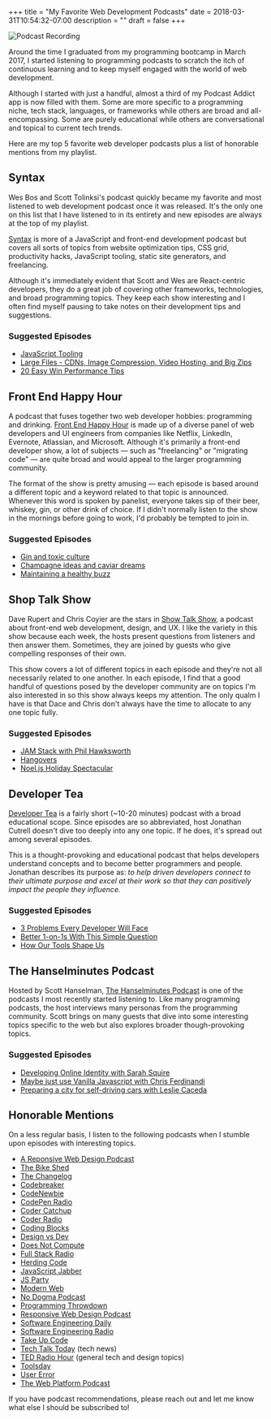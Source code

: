 +++
title = "My Favorite Web Development Podcasts"
date = 2018-03-31T10:54:32-07:00
description = ""
draft = false
+++

![Podcast Recording](images/blog/podcast-recording.jpg)

Around the time I graduated from my programming bootcamp in March 2017, I started listening to programming podcasts to scratch the itch of continuous learning and to keep myself engaged with the world of web development.

Although I started with just a handful, almost a third of my Podcast Addict app is now filled with them. Some are more specific to a programming niche, tech stack, languages, or frameworks while others are broad and all-encompassing. Some are purely educational while others are conversational and topical to current tech trends.

Here are my top 5 favorite web developer podcasts plus a list of honorable mentions from my playlist.

## Syntax
Wes Bos and Scott Tolinksi's podcast quickly became my favorite and most listened to web development podcast once it was released. It's the only one on this list that I have listened to in its entirety and new episodes are always at the top of my playlist.

[Syntax](https://syntax.fm/) is more of a JavaScript and front-end development podcast but covers all sorts of topics from website optimization tips, CSS grid, productivity hacks, JavaScript tooling, static site generators, and freelancing.

Although it's immediately evident that Scott and Wes are React-centric developers, they do a great job of covering other frameworks, technologies, and broad programming topics. They keep each show interesting and I often find myself pausing to take notes on their development tips and suggestions.

### Suggested Episodes
* [JavaScript Tooling](https://syntax.fm/show/004/javascript-tooling)
* [Large Files - CDNs, Image Compression, Video Hosting, and Big Zips](https://syntax.fm/show/033/large-files-cdns-image-compression-video-hosting-and-big-zips)
* [20 Easy Win Performance Tips](https://syntax.fm/show/038/20-easy-win-performance-tips)

## Front End Happy Hour
A podcast that fuses together two web developer hobbies: programming and drinking.
[Front End Happy Hour](http://frontendhappyhour.com/) is made up of a diverse panel of web developers and UI engineers from companies like Netflix, LinkedIn, Evernote, Atlassian, and Microsoft. Although it's primarily a front-end developer show, a lot of subjects — such as "freelancing" or "migrating code" — are quite broad and would appeal to the larger programming community.

The format of the show is pretty amusing — each episode is based around a different topic and a keyword related to that topic is announced. Whenever this word is spoken by panelist, everyone takes sip of their beer, whiskey, gin, or other drink of choice. If I didn't normally listen to the show in the mornings before going to work, I'd probably be tempted to join in.

### Suggested Episodes
* [Gin and toxic culture](http://frontendhappyhour.com/episodes/gin-and-toxic-culture/)
* [Champagne ideas and caviar dreams](http://frontendhappyhour.com/episodes/champagne-ideas-and-caviar-dreams/)
* [Maintaining a healthy buzz](http://frontendhappyhour.com/episodes/maintaining-a-healthy-buzz/)

## Shop Talk Show
Dave Rupert and Chris Coyier are the stars in [Show Talk Show](http://shoptalkshow.com/), a podcast about front-end web development, design, and UX. I like the variety in this show because each week, the hosts present questions from listeners and then answer them. Sometimes, they are joined by guests who give compelling responses of their own.

This show covers a lot of different topics in each episode and they're not all necessarily related to one another. In each episode, I find that a good handful of questions posed by the developer community are on topics I'm also interested in so this show always keeps my attention. The only qualm I have is that Dace and Chris don't always have the time to allocate to any one topic fully.

### Suggested Episodes
* [JAM Stack with Phil Hawksworth](http://shoptalkshow.com/episodes/303-jam-stack-phil-hawksworth/)
* [Hangovers](http://shoptalkshow.com/episodes/301-hangovers/)
* [Noel.js Holiday Spectacular](http://shoptalkshow.com/episodes/292-noel-js-holiday-spectacular/)

## Developer Tea
[Developer Tea](http://spec.fm/podcasts/developer-tea) is a fairly short (~10-20 minutes) podcast with a broad educational scope. Since episodes are so abbreviated, host Jonathan Cutrell doesn't dive too deeply into any one topic. If he does, it's spread out among several episodes.

This is a thought-provoking and educational podcast that helps developers understand concepts and to become better programmers and people. Jonathan describes its purpose as: _to help driven developers connect to their ultimate purpose and excel at their work so that they can positively impact the people they influence._

### Suggested Episodes
* [3 Problems Every Developer Will Face](https://spec.fm/podcasts/developer-tea/124302)
* [Better 1-on-1s With This Simple Question](https://spec.fm/podcasts/developer-tea/122604)
* [How Our Tools Shape Us](https://spec.fm/podcasts/developer-tea/121705)

## The Hanselminutes Podcast
Hosted by Scott Hanselman, [The Hanselminutes Podcast](https://hanselminutes.com/) is one of the podcasts I most recently started listening to. Like many programming podcasts, the host interviews many personas from the programming community. Scott brings on many guests that dive into some interesting topics specific to the web but also explores broader though-provoking topics.

### Suggested Episodes
* [Developing Online Identity with Sarah Squire](https://www.hanselminutes.com/621/developing-online-identity-with-sarah-squire)
* [Maybe just use Vanilla Javascript with Chris Ferdinandi](https://www.hanselminutes.com/598/maybe-just-use-vanilla-javascript-with-chris-ferdinandi)
* [Preparing a city for self-driving cars with Leslie Caceda](https://www.hanselminutes.com/590/preparing-a-city-for-self-driving-cars-with-leslie-caceda)

## Honorable Mentions
On a less regular basis, I listen to the following podcasts when I stumble upon episodes with interesting topics.

* [A Reponsive Web Design Podcast](https://responsivewebdesign.com/podcast/)
* [The Bike Shed](http://bikeshed.fm/)
* [The Changelog](https://changelog.com/podcast)
* [Codebreaker](https://www.marketplace.org/topics/tech/codebreaker-podcast)
* [CodeNewbie](https://www.codenewbie.org/podcast)
* [CodePen Radio](https://blog.codepen.io/radio/)
* [Coder Catchup](http://codercatchup.com/)
* [Coder Radio](http://www.jupiterbroadcasting.com/show/coderradio/)
* [Coding Blocks](https://www.codingblocks.net/)
* [Design vs Dev](https://agileleague.com/agile-podcast/)
* [Does Not Compute](https://spec.fm/podcasts/does-not-compute)
* [Full Stack Radio](http://www.fullstackradio.com/)
* [Herding Code](http://herdingcode.com/)
* [JavaScript Jabber](https://devchat.tv/js-jabber/)
* [JS Party](https://changelog.com/jsparty)
* [Modern Web](https://www.moderndotweb.com/modern-web-podcast)
* [No Dogma Podcast](https://nodogmapodcast.bryanhogan.net/)
* [Programming Throwdown](http://www.programmingthrowdown.com/)
* [Responsive Web Design Podcast](https://responsivedesign.is/podcasts/)
* [Software Engineering Daily](https://softwareengineeringdaily.com/)
* [Software Engineering Radio](http://www.se-radio.net/)
* [Take Up Code](https://www.takeupcode.com/)
* [Tech Talk Today](http://www.jupiterbroadcasting.com/show/today/) (tech news)
* [TED Radio Hour](https://www.npr.org/programs/ted-radio-hour/) (general tech and design topics)
* [Toolsday](https://spec.fm/podcasts/toolsday)
* [User Error](http://www.jupiterbroadcasting.com/show/error/)
* [The Web Platform Podcast](https://thewebplatformpodcast.com/)

If you have podcast recommendations, please reach out and let me know what else I should be subscribed to!
